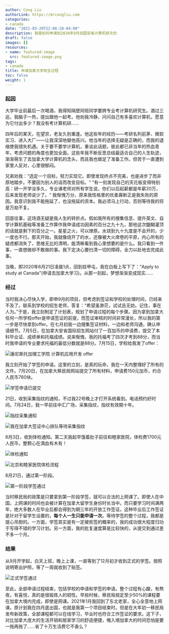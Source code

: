 ```yaml
---
author: Cong Liu
authorLink: https://mrcongliu.com
categories:
- canada
date: "2021-03-29T22:06:28-04:00"
description: 我是如何申请到2020年9月加国安省计算机研文的
draft: false
images: []
resources:
- name: featured-image
  src: featured-image.png
tags:
- canada
title: 申请加拿大学校全过程
toc: false
weight: 1
---
```


### 起因

大学毕业前最后一次喝酒，我得知隔壁同班同学要跨专业考计算机研究生。酒过三巡，我脑子一热，提出跟他一起考。他劝我冷静，问问自己有多喜欢计算机，愿意为它付出多少？我没有考计算机研……

四年后的某天，在望京，老友久别重逢。他这些年的经历——考研名列前茅、微软实习、进入大厂——让我深深地替他高兴。他当年的选择无疑是正确的，而我的退缩使我错失机遇。关于要不要学计算机，重谈此话题，彼此都已非当年的热血青年，考虑问题的角度也更加全面。这些年我不断反思总结最适合自己的人生轨迹，渐渐萌生了去加拿大学计算机的念头，而且我也做足了准备工作。但苦于一直遭到家里人反对，心里很郁闷。

兄弟劝我：“选定一个目标，努力实现它。即使发现终点不完美，也是进步了而非原地踏步。不要因为别人的话而改变目标。“ ”有一刻发现自己的天花板变得特别高：研一开学没多久，专业课老师对所有学生说，你们以后起薪都是年薪20万，后来发现老师说少了。“ 我惭愧万分，原来我性格里的优柔寡断正是我失败的原因。我意识到我不能拖延了，也没拖延的资本。我必须马上行动，否则等待我的将是万劫不复。

回首往事，这场酒无疑是我人生的转折点。假如我所有的搜集信息、提升英文、自学计算机基础等准备工作算作我申请成功因素的百分之九十九，那他这次醍醐灌顶的话就是剩下的百分之一。星星之火，可以燎原。水烧到九十九度是不会开的，少一度也不行。那天开始，我就像烧开了的水，还像被大火席卷的平原，内心所有的疑虑都消失了，思维无比的清明，能清晰看到我心里想要的是什么。我只看到一件事，一直想做却不敢做的事。我下定决心要扫清一切的障碍，全力以赴地去完成此事。

当晚，即2020年6月21日凌晨1点，回到挂甲屯，我在白板上写下了：“Apply to study at Canada"(申请去加拿大学习)。从那一刻起，梦想渐渐变成现实……



### 经过

当时我决心尽快入学，即申9月的项目，但考虑到签证和学校的处理时间，已经来不及了。联系到学校的招生老师，答复：“希望虽渺茫，试试且无妨。记住，事在人为。”于是，我立刻制定了计划表，规划了申请过程的每个步骤。因为拿到加拿大任何一所学校offer是申请签证的前提，而签证审核的时间非常漫长，所以我的第一步是尽快拿到offer。在七月初我一边搜集签证材料，一边和老师沟通，确认申请细节。7月5日，在加拿大安省国际招生网站付了一百加币的申请费，提交了本科毕业证、成绩单和托福成绩。说来惭愧，我的托福考了四次才考到88分，而当时我申请的专业要求托福的最低分数就是88分。7月15日，学校给我发了offer：

![](offer-cad.png "康尼斯托加理工学院 计算机应用开发 offer")

我立刻开始了学签的申请。这里的立刻，是真的玩命，我在一天内整理好了所有的文件。7月20日，在加拿大移民局网站提交了所有材料，申请费150元加币，约合人民币760块。

![](submission-confirmation.png "学签申请已提交")

21日，收到采集指纹的通知，不过我22号晚上才打开系统看到。电话预约好时间。7月24日，我一早前往中汇广场，采集指纹，指纹有效期十年。

![](biometric-letter.png "指纹采集通知")

![](biometric-collection.png "我在加拿大签证中心排队等待采集指纹")

8月3日，收到体检通知。第二天我起早饿着肚子前往和睦家医院，体检费1700元人民币，整颗心在滴血有木有！

![](medical-letter.png "体检通知")

![](medical-collection.png "北京和睦家医院体检流程")

8月21日，通过第一阶段。

![](AIP.png "第一阶段学签通过")

当时移民局的政策是只要拿到第一阶段学签，就可以合法的上网课了。即使人在中国，上网课的时间也会被计算在加拿大留学生身份时长当中。而只要学习时间满两年，绝大多数人在毕业后都会得到为期三年的开放工作签证。这种毕业后工作签证是针对于留学生设置的，**每个人一生只能申请一次**。等待学签的整个过程，我都是提心吊胆的。一方面，学签其实是有一定被拒签的概率的，我的成功很大程度归功于写得不错的学习计划。另一方面，我的批复速度算是比较快的，从提交到通过差不多一个月。



### 结果

从9月开学起，白天上班，晚上上课，一直等到了12月初才收到正式的学签。按照说明寄出护照，等了一周就收到了贴签。

![](study-permit.png "正式学签通过")

至此，全部申请过程结束，包括学校的申请和学签的申请。整个过程有心酸，有熬夜，有喜悦，真的是很锻炼人的韧性。早些时候，移民局规定至少50%的课程要在加拿大境内完成，即使是网课。2021年1月我回到了东北老家，全心全意地上网课。原计划我在四月底出国，也就是我第一个项目结束时。但是在大年初一移民局发布新政策，全部课程都可以在线学习，毕业时也符合工作签证的要求。这下子，对比加拿大庞大的生活开销和居家学习的舒适便捷，俺入境加拿大的时间恐怕是要一拖再拖了……省了十万生活费它不香么？
